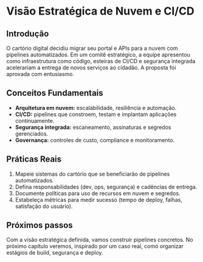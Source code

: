 # Visão Estratégica de Nuvem e CI/CD

## Introdução

O cartório digital decidiu migrar seu portal e APIs para a nuvem com pipelines automatizados. Em um comitê estratégico, a equipe apresentou como infraestrutura como código, esteiras de CI/CD e segurança integrada acelerariam a entrega de novos serviços ao cidadão. A proposta foi aprovada com entusiasmo.

## Conceitos Fundamentais

- **Arquitetura em nuvem:** escalabilidade, resiliência e automação.
- **CI/CD:** pipelines que constroem, testam e implantam aplicações continuamente.
- **Segurança integrada:** escaneamento, assinaturas e segredos gerenciados.
- **Governança:** controles de custo, compliance e monitoramento.

## Práticas Reais

1. Mapeie sistemas do cartório que se beneficiarão de pipelines automatizados.
2. Defina responsabilidades (dev, ops, segurança) e cadências de entrega.
3. Documente políticas para uso de recursos em nuvem e segredos.
4. Estabeleça métricas para medir sucesso (tempo de deploy, falhas, satisfação do usuário).

## Próximos passos

Com a visão estratégica definida, vamos construir pipelines concretos. No próximo capítulo veremos, inspirado por um caso real, como organizar estágios de build, segurança e deploy.
